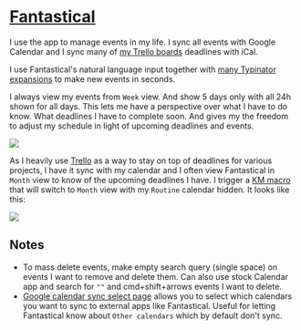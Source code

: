 # [Fantastical](https://flexibits.com/fantastical)

I use the app to manage events in my life. I sync all events with Google Calendar and I sync many of [my Trello boards](../../sharing/my-trello.md) deadlines with iCal.

I use Fantastical's natural language input together with [many Typinator expansions](https://medium.com/@nikitavoloboev/fantastical-natural-input-text-expansions-3ea8cf7ccac3#.pv5937ncr) to make new events in seconds.

I always view my events from `Week` view. And show 5 days only with all 24h shown for all days. This lets me have a perspective over what I have to do know. What deadlines I have to complete soon. And gives my the freedom to adjust my schedule in light of upcoming deadlines and events.

![](https://i.imgur.com/wjZqdnk.png)

As I heavily use [Trello](../../sharing/my-trello.md) as a way to stay on top of deadlines for various projects, I have it sync with my calendar and I often view Fantastical in `Month` view to know of the upcoming deadlines I have. I trigger a [KM macro](keyboard-maestro/km-macros.md) that will switch to `Month` view with my `Routine` calendar hidden. It looks like this:

![](https://i.imgur.com/vZpsrw0.png)

## Notes

- To mass delete events, make empty search query (single space) on events I want to remove and delete them. Can also use stock Calendar app and search for `""` and cmd+shift+arrows events I want to delete.
- [Google calendar sync select page](https://calendar.google.com/calendar/syncselect) allows you to select which calendars you want to sync to external apps like Fantastical. Useful for letting Fantastical know about `Other calendars` which by default don't sync.
